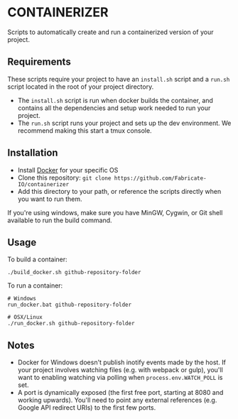 # CONTAINERIZER

Scripts to automatically create and run a containerized version of your project.

## Requirements

These scripts require your project to have an `install.sh` script and a `run.sh` script located
in the root of your project directory. 

- The `install.sh` script is run when docker builds the container,
  and contains all the dependencies and setup work needed to run your project.
- The `run.sh` script runs your project and sets up the dev environment. We recommend making this start a tmux console.

## Installation

- Install [Docker](https://www.docker.com/) for your specific OS
- Clone this repository: `git clone https://github.com/Fabricate-IO/containerizer`
- Add this directory to your path, or reference the scripts directly when you want to run them.

If you're using windows, make sure you have MinGW, Cygwin, or Git shell available to run the build command.

## Usage

To build a container:

```shell
./build_docker.sh github-repository-folder
```

To run a container:

```shell
# Windows
run_docker.bat github-repository-folder

# OSX/Linux
./run_docker.sh github-repository-folder
```

## Notes

- Docker for Windows doesn't publish inotify events made by the host. If your project involves watching files
  (e.g. with webpack or gulp), you'll want to enabling watching via polling when `process.env.WATCH_POLL` is set.
- A port is dynamically exposed (the first free port, starting at 8080 and working upwards).
  You'll need to point any external references (e.g. Google API redirect URIs) to the first
  few ports.
